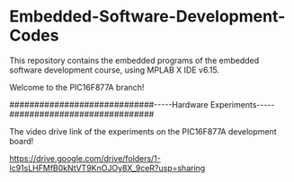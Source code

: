 # Embedded-Software-Development-Codes

This repository contains the embedded programs of the embedded software development course, using MPLAB X IDE v6.15.

Welcome to the PIC16F877A branch!

#############################-----Hardware Experiments-----#############################

The video drive link of the experiments on the PIC16F877A development board!

https://drive.google.com/drive/folders/1-lc91sLHFMfB0kNtVT9KnOJOy8X_9ceR?usp=sharing
